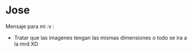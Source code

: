 # Jose

Mensaje para mi :v : 

- Tratar que las imagenes tengan las mismas dimensiones o todo se ira a la mrd XD